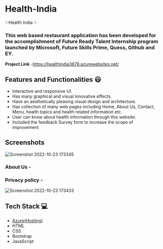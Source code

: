 # Health-India

✨Health India ✨

### This web based restaurant application has been developed for the accomplishment of Future Ready Talent Internship program launched by Microsoft, Future Skills Prime, Quess, Github and EY.


**Project Link** -https://healthindia3678.azurewebsites.net/

## Features and Functionalities 😃

- Interactive and responsive UI.
- Has many graphical and visual innovative effects.
- Have an aesthetically pleasing visual design and architecture.
- Has collection of many web pages including Home, About Us, Contact, Menu, health topics and health related information etc.
- User can know about health information through this website.
- Included the feedback Survey form to increase the scope of improvement 

## Screenshots

 

![Screenshot 2022-10-23 173345](https://user-images.githubusercontent.com/115562638/197391100-8515cde8-1531-4b80-bdde-7ee0498d23fb.png)


   

### About Us -





### Privacy policy -


![Screenshot 2022-10-23 173433](https://user-images.githubusercontent.com/115562638/197391109-48d69afe-ed26-49e2-b2c1-d41454bfd0a9.png)


## Tech Stack 💻

- [Azure(Hosting)](https://azure.microsoft.com/en-in/features/azure-portal/)
- HTML
- CSS
- Bootstrap
- JavaScript
